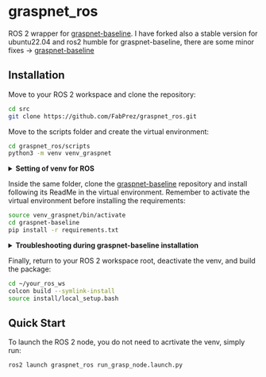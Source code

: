 # graspnet_ros

ROS 2 wrapper for [graspnet-baseline](https://github.com/graspnet/graspnet-baseline.git).
I have forked also a stable version for ubuntu22.04 and ros2 humble for graspnet-baseline, there are some minor fixes -> [graspnet-baseline](https://github.com/FabPrez/graspnet-baseline)

## Installation

Move to your ROS 2 workspace and clone the repository:

```bash
cd src
git clone https://github.com/FabPrez/graspnet_ros.git
```

Move to the scripts folder and create the virtual environment:

```bash
cd graspnet_ros/scripts
python3 -m venv venv_graspnet
```
<details>
<summary><strong>Setting of venv for ROS</strong></summary>

To use the virtual environment inside your ROS 2 workspace:

1. Open the `setup.cfg` file of the package.
2. Add the following section (or edit it if it already exists):

   ```ini
   [build_scripts]
   executable = path/to/your/venv_graspnet/bin/env python3
   ```
</details>

Inside the same folder, clone the [graspnet-baseline](https://github.com/graspnet/graspnet-baseline.git) repository and install following its ReadMe in the virtual environment.
Remember to activate the virtual environment before installing the requirements:
```bash
source venv_graspnet/bin/activate
cd graspnet-baseline
pip install -r requirements.txt
```


<details>

Inside the same folder, clone the [graspnet-baseline](https://github.com/graspnet/graspnet-baseline.git) repository and install following its ReadMe in the virtual environment.
Remember to activate the virtual environment before installing the requirements:
```bash
source venv_graspnet/bin/activate
cd graspnet-baseline
pip install -r requirements.txt
```

<summary><strong>Troubleshooting during graspnet-baseline installation</strong></summary>

- Use the correct version of PyTorch for your CUDA version.
- ERRORS during installing pointnet2 and knn: Set the compilers GCC 9 and G++ 9 before running the installation:
    ```bash
    export CC=gcc-9
    export CXX=g++-9
    ```
- Typeguard may miss in the requirements, so install it by yourself: "pip install typeguard"
- The checkpoint folder should not be extracted. Leave it as a compressed file in the graspnet-baseline folder.
- ERROR "no modul name Torch._six": Inside graspnet-baseline/dataset/_dataset.py substitute:
    ```bash
    from torch.six import container_abcs
    ```
    with:
   ```bash
    import collections.abc as container_abcs
    ```
</details>


Finally, return to your ROS 2 workspace root, deactivate the venv, and build the package:
```bash
cd ~/your_ros_ws
colcon build --symlink-install
source install/local_setup.bash
```

## Quick Start

To launch the ROS 2 node, you do not need to acrtivate the venv, simply run:

```bash
ros2 launch graspnet_ros run_grasp_node.launch.py
```

